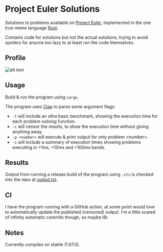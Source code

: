 # Project Euler Solutions

Solutions to problems available on [Project Euler](https://projecteuler.net),
implemented in the one true meme language [Rust](https://rust-lang.org/).

Contains code for solutions but not the actual solutions, trying to avoid
spoilers for anyone too lazy to at least run the code themselves.

## Profile

![alt text](https://projecteuler.net/profile/mry666.png)

## Usage

Build & run the program using `cargo`.

The program uses [Clap](https://github.com/clap-rs/clap) to parse some argument
flags:

- `-t` will include an ultra basic benchmark, showing the execution time for
  each problem-solving function.
- `-c` will censor the results, to show the execution time without giving
  anything away.
- `-p <number>` will execute & print output for only problem \<number\>.
- `-s` will include a summary of execution times showing problems executing in
  <1ms, <10ms and <100ms bands.

## Results

Output from running a release build of the program using `-cts` is checked
into the repo at [output.txt](output.txt).

## CI

I have the program running with a GitHub action, at some point would love to
automatically update the published (censored) output. I'm a little scared of
infinity automatic commits though, so maybe l8r.

## Notes

Currently compiles on stable (1.67.0).